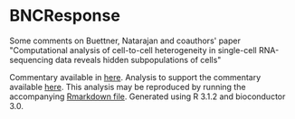 # BNCResponse
Some comments on Buettner, Natarajan and coauthors' paper "Computational analysis of cell-to-cell heterogeneity in single-cell RNA-sequencing data reveals hidden subpopulations of cells"

Commentary available in [here](BNCLetter_revised.docx).  Analysis to support the commentary available [here](BNCAnalysis.md).  This analysis may be reproduced by running the accompanying [Rmarkdown file](BNCAnalysis.Rmd).  Generated using R 3.1.2 and bioconductor 3.0.
